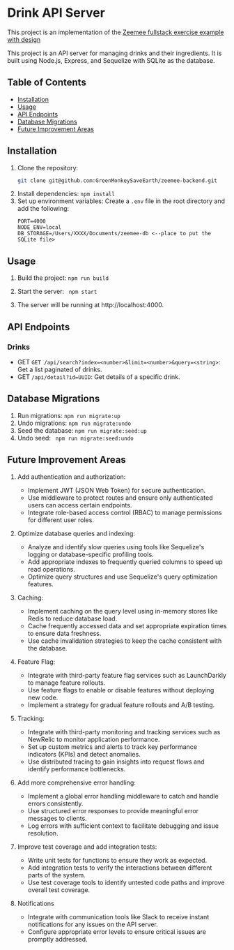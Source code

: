 # Drink API Server

This project is an implementation of the [Zeemee fullstack exercise example with design](https://github.com/zeemee/fullstack-code-sample-with-design)

This project is an API server for managing drinks and their ingredients. It is built using Node.js, Express, and Sequelize with SQLite as the database.

## Table of Contents

- [Installation](#installation)
- [Usage](#usage)
- [API Endpoints](#api-endpoints)
- [Database Migrations](#database-migrations)
- [Future Improvement Areas](#future-improvement-areas)

## Installation

1. Clone the repository:
   ```sh
   git clone git@github.com:GreenMonkeySaveEarth/zeemee-backend.git
	 ```
2. Install dependencies:
	```npm install```
3. Set up environment variables: Create a `.env` file in the root directory and add the following:
	```
	PORT=4000
	NODE_ENV=local
	DB_STORAGE=/Users/XXXX/Documents/zeemee-db <--place to put the SQLite file>
	```

## Usage
1. Build the project:
	```npm run build```

2. Start the server:
	```	npm start```

3. The server will be running at http://localhost:4000.
## API Endpoints
### Drinks
- GET `GET /api/search?index=<number>&limit=<number>&query=<string>`: Get a list paginated of drinks.
- GET `/api/detail?id=UUID`: Get details of a specific drink.

## Database Migrations
1. Run migrations:
	```npm run migrate:up```
2. Undo migrations:
	```npm run migrate:undo```
3. Seed the database:
	```npm run migrate:seed:up```
4. Undo seed:
	```	npm run migrate:seed:undo```

## Future Improvement Areas
1. Add authentication and authorization:
	- Implement JWT (JSON Web Token) for secure authentication.
	- Use middleware to protect routes and ensure only authenticated users can access certain endpoints.
	- Integrate role-based access control (RBAC) to manage permissions for different user roles.

2. Optimize database queries and indexing:
	- Analyze and identify slow queries using tools like Sequelize's logging or database-specific profiling tools.
	- Add appropriate indexes to frequently queried columns to speed up read operations.
	- Optimize query structures and use Sequelize's query optimization features.

3. Caching:
	- Implement caching on the query level using in-memory stores like Redis to reduce database load.
	- Cache frequently accessed data and set appropriate expiration times to ensure data freshness.
	- Use cache invalidation strategies to keep the cache consistent with the database.

4. Feature Flag:
	- Integrate with third-party feature flag services such as LaunchDarkly to manage feature rollouts.
	- Use feature flags to enable or disable features without deploying new code.
	- Implement a strategy for gradual feature rollouts and A/B testing.

5. Tracking:
	- Integrate with third-party monitoring and tracking services such as NewRelic to monitor application performance.
	- Set up custom metrics and alerts to track key performance indicators (KPIs) and detect anomalies.
	- Use distributed tracing to gain insights into request flows and identify performance bottlenecks.

6. Add more comprehensive error handling:
	- Implement a global error handling middleware to catch and handle errors consistently.
	- Use structured error responses to provide meaningful error messages to clients.
	- Log errors with sufficient context to facilitate debugging and issue resolution.

7. Improve test coverage and add integration tests:
	- Write unit tests for functions to ensure they work as expected.
	- Add integration tests to verify the interactions between different parts of the system.
	- Use test coverage tools to identify untested code paths and improve overall test coverage.

8. Notifications
	- Integrate with communication tools like Slack to receive instant notifications for any issues on the API server.
	- Configure appropriate error levels to ensure critical issues are promptly addressed.




